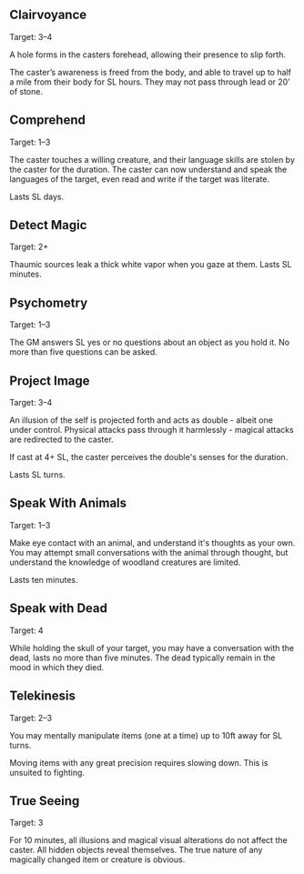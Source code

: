 ## Clairvoyance
Target: 3–4

A hole forms in the casters forehead, allowing their presence to slip forth. 

The caster’s awareness is freed from the body, and able to travel up to half a mile from their body for SL hours. They may not pass through lead or 20’ of stone.
## Comprehend
Target: 1–3

The caster touches a willing creature, and their language skills are stolen by the caster for the duration. The caster can now understand and speak the languages of the target, even read and write if the target was literate.

Lasts SL days.
## Detect Magic
Target: 2+

Thaumic sources leak a thick white vapor when you gaze at them. Lasts SL minutes.
## Psychometry
Target: 1–3

The GM answers SL yes or no questions about an object as you hold it. No more than five questions can be asked.
## Project Image
Target: 3–4

An illusion of the self is projected forth and acts as double - albeit one under control. Physical attacks pass through it harmlessly - magical attacks are redirected to the caster. 

If cast at 4+ SL, the caster perceives the double's senses for the duration.

Lasts SL turns.
## Speak With Animals
Target: 1–3

Make eye contact with an animal, and understand it's thoughts as your own. You may attempt small conversations with the animal through thought, but understand the knowledge of woodland creatures are limited.

Lasts ten minutes.
## Speak with Dead
Target: 4

While holding the skull of your target, you may have a conversation with the dead, lasts no more than five minutes. The dead typically remain in the mood in which they died.
## Telekinesis
Target: 2–3

You may mentally manipulate items (one at a time) up to 10ft away for SL turns. 

Moving items with any great precision requires slowing down. This is unsuited to fighting.
## True Seeing
Target: 3

For 10 minutes, all illusions and magical visual alterations do not affect the caster. All hidden objects reveal themselves. The true nature of any magically changed item or creature is obvious.
